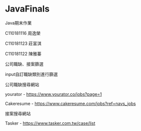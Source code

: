 # JavaFinals
Java期末作業

C110181116 周逸榮

C110181123 莊富淇

C110181122 陳雅蓁

公司職缺、接案篩選

input自訂職缺類別進行篩選

公司職缺搜尋網站

yourator - https://www.yourator.co/jobs?page=1

Cakeresume - https://www.cakeresume.com/jobs?ref=navs_jobs

接案搜尋網站

Tasker - https://www.tasker.com.tw/case/list